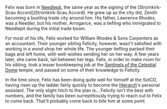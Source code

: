 Felix was born in [Needlepit](Needlepit), the same year as the signing of the [Stromkirk-Scau Accord](Stromkirk-Scau Accord). He grew up as the city did, Zenith becoming a bustling trade city around him. His father, Lawrence Rhodes, was a Needler, but his mother, Arrogance, was a tiefling who immigrated to Needlepit during the initial trade boom.

For most of his life, Felix worked for William Rhodes & Sons Carpenters as an accountant. Their younger sibling Felicity, however, wasn't satisfied with working in a wood shop her whole life. The younger tiefling packed their bags and left home, with well-wishes sending her on her way. A few years later, she came back, tail between her legs. Felix, in order to make room for his sibling, took a lesser bookkeeping job at the [Sentinels of the Celestial Dome](../Organizations/ZeNa/Sentinels%20of%20the%20Celestial%20Dome.md) temple, and passed on some of their knowledge to Felicity.

In the time since, Felix has been doing quite well for himself at the SotCD, having risen up the ladder fairly quickly to become the [Hierarch](../NPCs/ZeNa/Hierarch%20Diam%20Goldscript.md)'s personal assistant. The only slight hitch to the plan is... Felicity isn't the best with numbers, and the family has been surreptitiously trying to reach out to Felix to come back. That'll probably come back to bite him at some point.